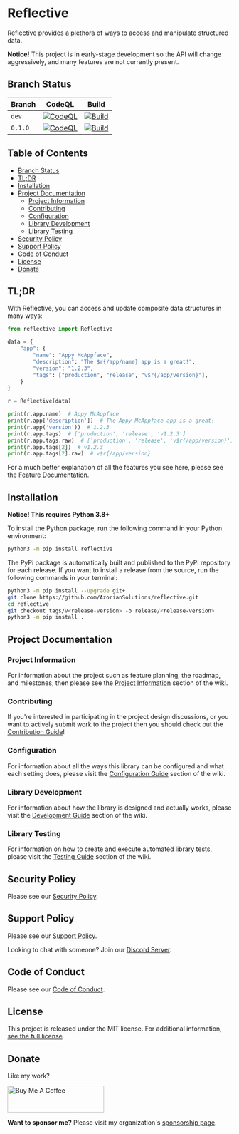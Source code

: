 # Reflective

Reflective provides a plethora of ways to access and manipulate structured data.

**Notice!** This project is in early-stage development so the API will change aggressively,
and many features are not currently present.

## Branch Status

| Branch  | CodeQL                                                                                                                                                                                                                 | Build                                                                                                                                                                                             |
|---------|------------------------------------------------------------------------------------------------------------------------------------------------------------------------------------------------------------------------|---------------------------------------------------------------------------------------------------------------------------------------------------------------------------------------------------|
| `dev`   | [![CodeQL](https://github.com/AzorianSolutions/reflective/actions/workflows/codeql-analysis.yml/badge.svg?branch=dev)](https://github.com/AzorianSolutions/reflective/actions/workflows/codeql-analysis.yml)           | [![Build](https://github.com/AzorianSolutions/reflective/actions/workflows/build.yml/badge.svg?branch=dev)](https://github.com/AzorianSolutions/reflective/actions/workflows/build.yml)           |
| `0.1.0` | [![CodeQL](https://github.com/AzorianSolutions/reflective/actions/workflows/codeql-analysis.yml/badge.svg?branch=release/0.1.0)](https://github.com/AzorianSolutions/reflective/actions/workflows/codeql-analysis.yml) | [![Build](https://github.com/AzorianSolutions/reflective/actions/workflows/build.yml/badge.svg?branch=release/0.1.0)](https://github.com/AzorianSolutions/reflective/actions/workflows/build.yml) |

## Table of Contents

- [Branch Status](#branch-status)
- [TL;DR](#tldr)
- [Installation](#installation)
- [Project Documentation](#project-documentation)
    - [Project Information](#project-information)
    - [Contributing](#contributing)
    - [Configuration](#configuration)
    - [Library Development](#library-development)
    - [Library Testing](#library-testing)
- [Security Policy](#security-policy)
- [Support Policy](#support-policy)
- [Code of Conduct](#code-of-conduct)
- [License](#license)
- [Donate](#donate)

## TL;DR

With Reflective, you can access and update composite data structures in many ways:

```python
from reflective import Reflective

data = {
    "app": {
        "name": "Appy McAppface",
        "description": "The $r{/app/name} app is a great!",
        "version": "1.2.3",
        "tags": ["production", "release", "v$r{/app/version}"],
    }
}

r = Reflective(data)

print(r.app.name)  # Appy McAppface
print(r.app['description'])  # The Appy McAppface app is a great!
print(r.app('version'))  # 1.2.3
print(r.app.tags)  # ['production', 'release', 'v1.2.3']
print(r.app.tags.raw)  # ['production', 'release', 'v$r{/app/version}']
print(r.app.tags[2])  # v1.2.3
print(r.app.tags[2].raw)  # v$r{/app/version}
```

For a much better explanation of all the features you see here, please see
the [Feature Documentation](./docs/wiki/project/features.md).

## Installation

**Notice! This requires Python 3.8+**

To install the Python package, run the following command in your Python environment:

```bash
python3 -m pip install reflective
```

The PyPi package is automatically built and published to the PyPi repository for each release. If you want to install
a release from the source, run the following commands in your terminal:

```bash
python3 -m pip install --upgrade git+
git clone https://github.com/AzorianSolutions/reflective.git
cd reflective
git checkout tags/v<release-version> -b release/<release-version>
python3 -m pip install .
```

## Project Documentation

### Project Information

For information about the project such as feature planning, the roadmap, and milestones, then please see the
[Project Information](./docs/wiki/project/README.md) section of the
wiki.

### Contributing

If you're interested in participating in the project design discussions, or you want to actively submit work to the
project then you should check out the
[Contribution Guide](./docs/wiki/contributing/README.md)!

### Configuration

For information about all the ways this library can be configured and what each setting does, please visit the
[Configuration Guide](./docs/wiki/configuration/README.md) section of the wiki.

### Library Development

For information about how the library is designed and actually works, please visit the
[Development Guide](docs/wiki/development/README.md) section of the wiki.

### Library Testing

For information on how to create and execute automated library tests, please visit the
[Testing Guide](./docs/wiki/testing/README.md) section of the wiki.

## Security Policy

Please see our [Security Policy](./.github/SECURITY.md).

## Support Policy

Please see our [Support Policy](./docs/wiki/support/README.md).

Looking to chat with someone? Join our [Discord Server](https://discord.azorian.solutions).

## Code of Conduct

Please see our [Code of Conduct](./.github/CODE_OF_CONDUCT.md).

## License

This project is released under the MIT license. For additional information, [see the full license](./LICENSE).

## Donate

Like my work?

<a href="https://www.buymeacoffee.com/AzorianMatt" target="_blank"><img src="https://cdn.buymeacoffee.com/buttons/v2/default-blue.png" alt="Buy Me A Coffee" style="height: 60px !important;width: 217px !important;" ></a>

**Want to sponsor me?** Please visit my organization's [sponsorship page](https://github.com/sponsors/AzorianSolutions).
